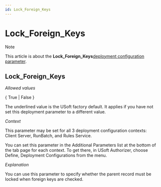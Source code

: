 ```yaml
---
id: Lock_Foreign_Keys
---
```


# Lock_Foreign_Keys



> [!NOTE]
> This article is about the **Lock_Foreign_Keys**[deployment configuration parameter](/docs/Authorisation_and_access/Deployment_configurations/Deployment_configuration_parameters.md).

## **Lock_Foreign_Keys**

*Allowed values*

{ True \| False }

The underlined value is the USoft factory default. It applies if you have not set this deployment parameter to a different value.

*Context*

This parameter may be set for all 3 deployment configuration contexts: Client Server, RunBatch, and Rules Service.

You can set this parameter in the Additional Parameters list at the bottom of the tab page for each context. To get there, in USoft Authorizer, choose Define, Deployment Configurations from the menu.

*Explanation*

You can use this parameter to specify whether the parent record must be locked when foreign keys are checked.